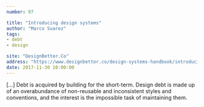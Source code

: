 ```yaml
---
number: 97

title: "Introducing design systems"
author: "Marco Suarez"
tags:
- debt
- design

site: "DesignBetter.Co"
address: "https://www.designbetter.co/design-systems-handbook/introducing-design-systems"
date: 2017-11-30 10:00:00
---
```


[…] Debt is acquired by building for the short-term. Design debt is made up of an overabundance of non-reusable and inconsistent styles and conventions, and the interest is the impossible task of maintaining them.

